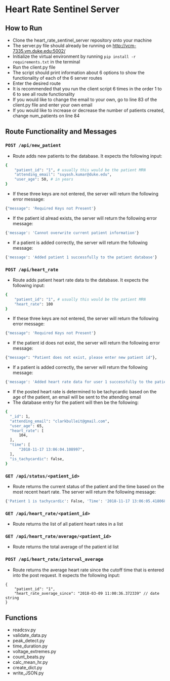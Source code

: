 # Heart Rate Sentinel Server


## How to Run
* Clone the heart_rate_sentinel_server repository onto your machine
* The server.py file should already be running on http://vcm-7335.vm.duke.edu:5002/
* Initialize the virtual environment by running `pip install -r requirements.txt` in the terminal
* Run the client.py file 
* The script should print information about 6 options to show the functionality of each of the 6 server routes
* Enter the desired route
* It is recommended that you run the client script 6 times in the order 1 to 6 to see all route functionality
* If you would like to change the email to your own, go to line 83 of the client.py file and enter your own email
* If you would like to increase or decrease the number of patients created, change num_patients on line 84

## Route Functionality and Messages
### `POST /api/new_patient`
  * Route adds new patients to the database. It expects the following input:
  ```sh
  {
      "patient_id": "1", # usually this would be the patient MRN
      "attending_email": "suyash.kumar@duke.edu", 
      "user_age": 50, # in years
  }
  ```
  * If these three keys are not entered, the server will return the following error message:
  ```sh
  {"message": 'Required Keys not Present'}
  ```
  * If the patient id alread exists, the server will return the following error message:
  ```sh
  {'message': 'Cannot overwrite current patient information'}
  ```
  * If a patient is added correctly, the server will return the following message:
  ```sh
  {'message': 'Added patient 1 successfully to the patient database'}
  ```
### `POST /api/heart_rate`
  * Route adds patient heart rate data to the database. It expects the following input:
  ```sh
  {
      "patient_id": "1", # usually this would be the patient MRN
      "heart_rate": 100
  }
  ```
  * If these three keys are not entered, the server will return the following error message:
  ```sh
  {"message": 'Required Keys not Present'}
  ```
  * If the patient id does not exist, the server will return the following error message:
  ```sh
  {"message": "Patient does not exist, please enter new patient id"},
  ```
  * If a patient is added correctly, the server will return the following message:
  ```sh
  {'message': 'Added heart rate data for user 1 successfully to the patient database'}
  ```
  * If the posted heart rate is determined to be tachycardic based on the age of the patient, an email will be sent to the attending email
  * The database entry for the patient will then be the following:
  ```sh
  {
    "_id": 1,
    "attending_email": "clarkbulleit@gmail.com",
    "user_age": 65,
    "heart_rate": [
        104,
    ],
    "time": [
        "2018-11-17 13:06:04.108997",
    ],
    "is_tachycardic": false,
  }
  ```
  
### `GET /api/status/<patient_id>`
  * Route returns the current status of the patient and the time based on the most recent heart rate. The server will return the following message:
   ```sh
  {'Patient 1 is tachycardic': False, 'Time': '2018-11-17 13:06:05.418068'}
  ```

### `GET /api/heart_rate/<patient_id>`
  * Route returns the list of all patient heart rates in a list
### `GET /api/heart_rate/average/<patient_id>` 
  * Route returns the total average of the patient id list
### `POST /api/heart_rate/interval_average` 
  * Route returns the average heart rate since the cutoff time that is entered into the post request. It expects the following input:
  ```
  {
      "patient_id": "1",
      "heart_rate_average_since": "2018-03-09 11:00:36.372339" // date string
  }
  ```
  




## Functions
* readcsv.py
* validate_data.py
* peak_detect.py
* time_duration.py
* voltage_extremes.py
* count_beats.py
* calc_mean_hr.py
* create_dict.py
* write_JSON.py
